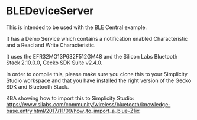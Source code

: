 # BLEDeviceServer
This is intended to be used with the BLE Central example.

It has a Demo Service which contains a notification enabled Characteristic and a Read and Write Characteristic.

It uses the EFR32MG13P632F512GM48 and the Silicon Labs Bluetooth Stack 2.10.0.0, Gecko SDK Suite v2.4.0.

In order to compile this, please make sure you clone this to your Simplicity Studio workspace and that you have installed the right version of the Gecko SDK and Bluetooth Stack.

KBA showing how to import this to Simplicity Studio: https://www.silabs.com/community/wireless/bluetooth/knowledge-base.entry.html/2017/11/09/how_to_import_a_blue-Z1ix

